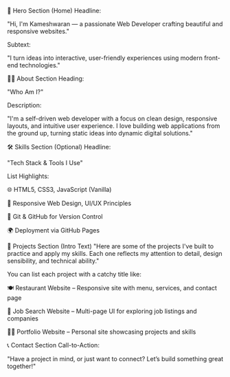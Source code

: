 🧠 Hero Section (Home)
Headline:

"Hi, I'm Kameshwaran — a passionate Web Developer crafting beautiful and responsive websites."

Subtext:

"I turn ideas into interactive, user-friendly experiences using modern front-end technologies."

🙋‍♂️ About Section
Heading:

"Who Am I?"

Description:

"I'm a self-driven web developer with a focus on clean design, responsive layouts, and intuitive user experience. I love building web applications from the ground up, turning static ideas into dynamic digital solutions."

🛠️ Skills Section (Optional)
Headline:

"Tech Stack & Tools I Use"

List Highlights:

🌐 HTML5, CSS3, JavaScript (Vanilla)

🎨 Responsive Web Design, UI/UX Principles

🚀 Git & GitHub for Version Control

🌍 Deployment via GitHub Pages

💼 Projects Section (Intro Text)
"Here are some of the projects I've built to practice and apply my skills. Each one reflects my attention to detail, design sensibility, and technical ability."

You can list each project with a catchy title like:

🍽️ Restaurant Website – Responsive site with menu, services, and contact page

💼 Job Search Website – Multi-page UI for exploring job listings and companies

🧑‍💻 Portfolio Website – Personal site showcasing projects and skills

📞 Contact Section
Call-to-Action:

"Have a project in mind, or just want to connect? Let’s build something great together!"

